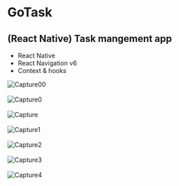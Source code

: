 # GoTask
## (React Native) Task mangement app
- React Native 
- React Navigation v6
- Context & hooks


![Capture00](https://user-images.githubusercontent.com/67501111/225888842-ce629666-1966-45bb-aa48-c075c64dbba0.PNG) 
<br/> <br/>
![Capture0](https://user-images.githubusercontent.com/67501111/225888849-0bcf1264-becd-459b-b7d9-3a29059d3807.PNG) 
<br/> <br/>
![Capture](https://user-images.githubusercontent.com/67501111/225888859-270a0ca4-65a8-4be9-aa73-7334c597880d.PNG)
<br/> <br/>
![Capture1](https://user-images.githubusercontent.com/67501111/225888867-e00b0787-c69c-4bb8-ae9b-b59456c7cc58.PNG)
<br/> <br/>
![Capture2](https://user-images.githubusercontent.com/67501111/225888870-31c8d203-160b-4c47-96f0-9e407602e060.PNG)
<br/> <br/>
![Capture3](https://user-images.githubusercontent.com/67501111/225888872-118122f0-291b-4083-a341-10f28c1ad97c.PNG)
<br/> <br/>
![Capture4](https://user-images.githubusercontent.com/67501111/225888874-240de936-9a96-4f11-ba3d-0a37ed7ed3ae.PNG)
<br/> <br/>

